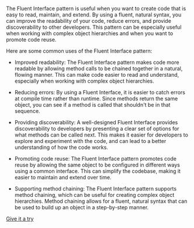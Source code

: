 The Fluent Interface pattern is useful when you want to create code that is easy to read, maintain, and extend. By using
a fluent, natural syntax, you can improve the readability of your code, reduce errors, and provide discoverability to
other developers. This pattern can be especially useful when working with complex object hierarchies and when you want
to promote code reuse.

Here are some common uses of the Fluent Interface pattern:

- Improved readability: The Fluent Interface pattern makes code more readable by allowing method calls to be chained
  together in a natural, flowing manner. This can make code easier to read and understand, especially when working with
  complex object hierarchies.


- Reducing errors: By using a Fluent Interface, it is easier to catch errors at compile time rather than runtime. Since
  methods return the same object, you can see if a method is called that shouldn't be in that sequence.


- Providing discoverability: A well-designed Fluent Interface provides discoverability to developers by presenting a
  clear set of options for what methods can be called next. This makes it easier for developers to explore and
  experiment with the code, and can lead to a better understanding of how the code works.


- Promoting code reuse: The Fluent Interface pattern promotes code reuse by allowing the same object to be configured in
  different ways using a common interface. This can simplify the codebase, making it easier to maintain and extend over
  time.


- Supporting method chaining: The Fluent Interface pattern supports method chaining, which can be useful for creating
  complex object hierarchies. Method chaining allows for a fluent, natural syntax that can be used to build up an object
  in a step-by-step manner.

[Give it a try](./../../../../../../../test/java/io/barblin/patterns/behavioral/fluent_interface/FluentInterfaceTest.java)